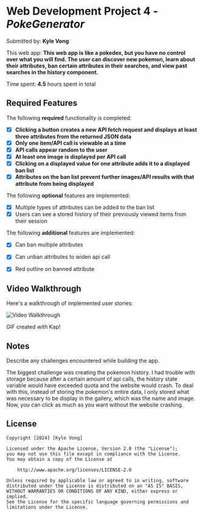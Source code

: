# Web Development Project 4 - *PokeGenerator*

Submitted by: **Kyle Vong**

This web app: **This web app is like a pokedex, but you have no control over what you will find. The user can discover new pokemon, learn about their attributes, ban certain attributes in their searches, and view past searches in the history component.**

Time spent: **4.5** hours spent in total

## Required Features

The following **required** functionality is completed:

- [X] **Clicking a button creates a new API fetch request and displays at least three attributes from the returned JSON data**
- [X] **Only one item/API call is viewable at a time**
- [X] **API calls appear random to the user**
- [X] **At least one image is displayed per API call**
- [X] **Clicking on a displayed value for one attribute adds it to a displayed ban list**
- [X] **Attributes on the ban list prevent further images/API results with that attribute from being displayed**

The following **optional** features are implemented:

- [X] Multiple types of attributes can be added to the ban list
- [X] Users can see a stored history of their previously viewed items from their session

The following **additional** features are implemented:

* [X] Can ban multiple attributes
* [X] Can unban attributes to widen api call
* [X] Red outline on banned attribute
      

## Video Walkthrough

Here's a walkthrough of implemented user stories:

<img src='https://i.imgur.com/bKFhOeI.gif' title='Video Walkthrough' width='' alt='Video Walkthrough' />

<!-- Replace this with whatever GIF tool you used! -->
GIF created with Kap!
<!-- Recommended tools:
[Kap](https://getkap.co/) for macOS
[ScreenToGif](https://www.screentogif.com/) for Windows
[peek](https://github.com/phw/peek) for Linux. -->

## Notes

Describe any challenges encountered while building the app.

The biggest challenge was creating the pokemon history. I had trouble with storage because after a certain amount of api calls, the history state variable would have exceeded quota and the website would crash. To deal with this, instead of storing the pokemon's entire data, I only stored what was necessary to be display in the gallery, which was the name and image. Now, you can click as much as you want without the website crashing. 

## License

    Copyright [2024] [Kyle Vong]

    Licensed under the Apache License, Version 2.0 (the "License");
    you may not use this file except in compliance with the License.
    You may obtain a copy of the License at

        http://www.apache.org/licenses/LICENSE-2.0

    Unless required by applicable law or agreed to in writing, software
    distributed under the License is distributed on an "AS IS" BASIS,
    WITHOUT WARRANTIES OR CONDITIONS OF ANY KIND, either express or implied.
    See the License for the specific language governing permissions and
    limitations under the License.

